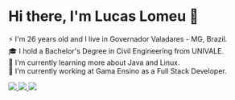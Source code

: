 # Hi there, I'm Lucas Lomeu 👋

⚡ I'm 26 years old and I live in Governador Valadares - MG, Brazil.\
🎓 I hold a Bachelor's Degree in Civil Engineering from UNIVALE.\
🌱 I'm currently learning more about Java and Linux.\
🚧 I'm currently working at Gama Ensino as a Full Stack Developer.


<div>
    <a target='_blank' href="https://www.linkedin.com/in/lucaslomeu/">
        <img src="https://img.shields.io/badge/LinkedIn-0077B5?style=for-the-badge&logo=linkedin&logoColor=white">
    </a>
    <a target='_blank' href="https://dev.to/lucaslomeu">
        <img src="https://img.shields.io/badge/dev.to-0A0A0A?style=for-the-badge&logo=dev.to&logoColor=white">
    </a>
    <a target='_blank' href="mailto:lucaslomeugomes@gmail.com">
        <img src="https://img.shields.io/badge/Gmail-D14836?style=for-the-badge&logo=gmail&logoColor=white">
    </a>
</div>
